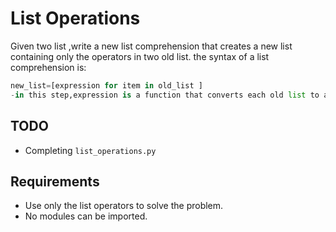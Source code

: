 # List Operations

Given two list ,write a new list comprehension that creates a new list containing only the operators in two old list.
the syntax of a list comprehension is:

```python
new_list=[expression for item in old_list ]
-in this step,expression is a function that converts each old list to ascend and de-merge the two old list.
```

## TODO

- Completing `list_operations.py`

## Requirements

- Use only the list operators to solve the problem.
- No modules can be imported.
